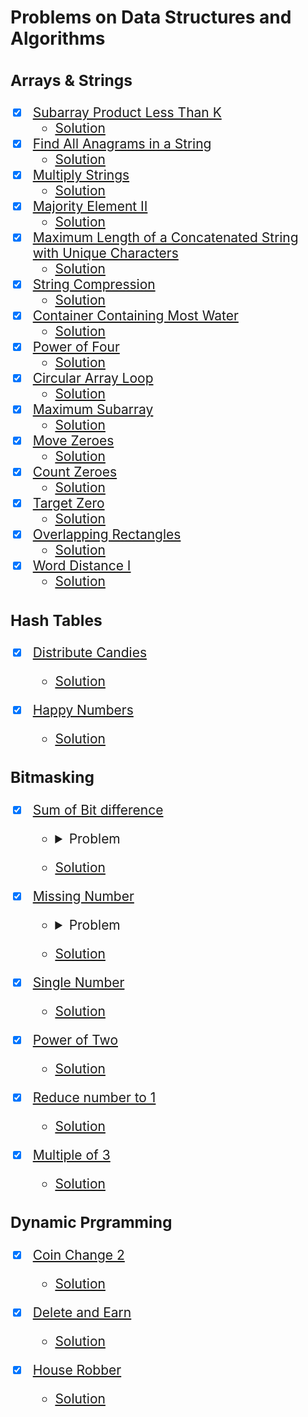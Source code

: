 # Problems on Data Structures and Algorithms

<span style="font-size: 150%;">

### Arrays & Strings

- [x] [Subarray Product Less Than K](https://leetcode.com/problems/subarray-product-less-than-k/)
    - [Solution](https://github.com/AswinBarath/Data-Structures-and-Algorithms/blob/main/Arrays%20and%20Strings/NumSubarrayProductLessThanK.java)
- [x] [Find All Anagrams in a String](https://leetcode.com/problems/find-all-anagrams-in-a-string/) 
    - [Solution](https://github.com/AswinBarath/Data-Structures-and-Algorithms/blob/main/Arrays%20and%20Strings/FindAllAnagramsInString.java)
- [x] [Multiply Strings](https://leetcode.com/problems/multiply-strings/) 
    - [Solution](https://github.com/AswinBarath/Data-Structures-and-Algorithms/blob/main/Arrays%20and%20Strings/MultiplyTwoStrings.java)
- [x] [Majority Element II](https://leetcode.com/problems/majority-element-ii/) 
    - [Solution](https://github.com/AswinBarath/Data-Structures-and-Algorithms/blob/main/Arrays%20and%20Strings/MajorityElements.java)
- [x] [Maximum Length of a Concatenated String with Unique Characters](https://leetcode.com/problems/maximum-length-of-a-concatenated-string-with-unique-characters/)
    - [Solution](https://github.com/AswinBarath/Data-Structures-and-Algorithms/blob/main/Arrays%20and%20Strings/UniqueStrings.java)
- [x] [String Compression](https://leetcode.com/problems/string-compression/description/)
    - [Solution](https://github.com/AswinBarath/Data-Structures-and-Algorithms/blob/main/Arrays%20and%20Strings/StringCompression.java)
- [x] [Container Containing Most Water](https://leetcode.com/problems/container-with-most-water/)
    - [Solution](https://github.com/AswinBarath/Data-Structures-and-Algorithms/blob/main/Arrays%20and%20Strings/ContainerContainingMostWater.java)
- [x] [Power of Four](https://leetcode.com/problems/power-of-four/)
    - [Solution](https://github.com/AswinBarath/Data-Structures-and-Algorithms/blob/main/Arrays%20and%20Strings/PowerOfFour.java)
- [x] [Circular Array Loop](https://leetcode.com/problems/circular-array-loop/)
    - [Solution](https://github.com/AswinBarath/Data-Structures-and-Algorithms/blob/main/Arrays%20and%20Strings/CircularArrayLoop.java)
- [x] [Maximum Subarray](https://leetcode.com/problems/maximum-subarray/)
    - [Solution](https://github.com/AswinBarath/Data-Structures-and-Algorithms/blob/main/Arrays%20and%20Strings/MaximumSumSubarray.java)
- [x] [Move Zeroes](https://leetcode.com/problems/move-zeroes/description/)
    - [Solution](https://github.com/AswinBarath/Data-Structures-and-Algorithms/blob/main/Arrays%20and%20Strings/MoveZeroes.java)
- [x] [Count Zeroes](https://leetcode.com/problems/factorial-trailing-zeroes/)
    - [Solution](https://github.com/AswinBarath/Data-Structures-and-Algorithms/blob/main/Arrays%20and%20Strings/CountZeroes.java)
- [x] [Target Zero]()
    - [Solution](https://github.com/AswinBarath/Data-Structures-and-Algorithms/blob/main/Arrays%20and%20Strings/TargetZero.java)
- [x] [Overlapping Rectangles](https://leetcode.com/problems/rectangle-overlap/)
    - [Solution](https://github.com/AswinBarath/Data-Structures-and-Algorithms/blob/main/Arrays%20and%20Strings/OverlappingRectangles.java)
- [x] [Word Distance I](https://leetcode.com/problems/shortest-word-distance/)
    - [Solution](https://github.com/AswinBarath/Data-Structures-and-Algorithms/blob/main/Arrays%20and%20Strings/WordDistance1.java)



### Hash Tables

- [x] [Distribute Candies](https://leetcode.com/problems/distribute-candies/)
    - [Solution](https://github.com/AswinBarath/Data-Structures-and-Algorithms/blob/main/Hash%20Tables/DistributeCandies.java)

- [x] [Happy Numbers](https://leetcode.com/problems/happy-number/)
    - [Solution](https://github.com/AswinBarath/Data-Structures-and-Algorithms/blob/main/Hash%20Tables/OverHappyNumbers.java)



### Bitmasking

- [x] [Sum of Bit difference](https://practice.geeksforgeeks.org/problems/find-sum-of-different-corresponding-bits-for-all-pairs4652/1)
    - <details>
        <summary>Problem</summary>
        We define f (X, Y) as number of different corresponding bits in binary representation of X and Y.

        For example, f (2, 7) = 2, since binary representation of 2 and 7 are 010 and 111, respectively.

        The first and the third bit differ, so f (2, 7) = 2.

        You are given an array A of N integers, A1, A2 ,…, AN. Find sum of f(Ai, Aj) for all pairs (i, j) such that 1 ≤ i, j ≤ N.

        Return the answer modulo 10^9+7.

        Example 1:

            Input: N = 2

            A = {2, 4}

            Output: 4

            Explaintion: We return 
                f(2, 2) + f(2, 4) + 
                f(4, 2) + f(4, 4) = 
                0 + 2 + 
                2 + 0 = 4.

        Example 2:

            Input: N = 3

            A = {1, 3, 5}

            Output: 8

            Explaination: We return 
                f(1, 1) + f(1, 3) + f(1, 5) + 
                f(3, 1) + f(3, 3) + f(3, 5) + 
                f(5, 1) + f(5, 3) + f(5, 5) = 
                0 + 1 + 1 + 
                1 + 0 + 2 + 
                1 + 2 + 0 = 8.

        Your Task:

            You do not need to read input or print anything.

            Your task is to complete the function countBits() which takes the value N and the array A as input parameters and returns the desired count modulo 10^9+7.

        Expected Time Complexity: O(N)

        Expected Auxiliary Space: O(1)

        Constraints:

            1 ≤ N ≤ 104

            -2,147,483,648 ≤ A[i] ≤ 2,147,483,647

      </details>
    - [Solution](https://github.com/AswinBarath/Data-Structures-and-Algorithms/blob/main/Bitmasking/SumOfBitDiff.java)

- [x] [Missing Number](https://leetcode.com/problems/missing-number/)
    - <details>
        <summary>Problem</summary>
        Given an array nums containing n distinct numbers in the range [0, n], return the only number in the range that is missing from the array.

        Follow up: Could you implement a solution using only O(1) extra space complexity and O(n) runtime complexity?

        Example 1:

            Input: nums = [3,0,1]

            Output: 2
            
            Explanation: n = 3 since there are 3 numbers, so all numbers are in the range [0,3]. 2 is the missing number in the range since it does not appear in nums.

        Example 2:

            Input: nums = [0,1]

            Output: 2

            Explanation: n = 2 since there are 2 numbers, so all numbers are in the range [0,2]. 2 is the missing number in the range since it does not appear in nums.

        Example 3:

            Input: nums = [9,6,4,2,3,5,7,0,1]

            Output: 8

            Explanation: n = 9 since there are 9 numbers, so all numbers are in the range [0,9]. 8 is the missing number in the range since it does not appear in nums.

        Example 4:

            Input: nums = [0]

            Output: 1
            
            Explanation: n = 1 since there is 1 number, so all numbers are in the range [0,1]. 1 is the missing number in the range since it does not appear in nums.
        

        Constraints:

            n == nums.length

            1 <= n <= 104

            0 <= nums[i] <= n
            
            All the numbers of nums are unique.
      </details>
    - [Solution](https://github.com/AswinBarath/Data-Structures-and-Algorithms/blob/main/Bitmasking/MissingNumber.java)

- [x] [Single Number](https://leetcode.com/problems/single-number/)
    - [Solution](https://github.com/AswinBarath/Data-Structures-and-Algorithms/blob/main/Bitmasking/UniqueNumber2.java)

- [x] [Power of Two](https://leetcode.com/problems/power-of-two/)
    - [Solution](https://github.com/AswinBarath/Data-Structures-and-Algorithms/blob/main/Bitmasking/IsPowerOfTwo.java)

- [x] [Reduce number to 1](https://www.geeksforgeeks.org/reduce-a-number-to-1-by-performing-given-operations/)
    - [Solution](https://github.com/AswinBarath/Data-Structures-and-Algorithms/blob/main/Bitmasking/IntegerReplacement.java)

- [x] [Multiple of 3](https://github.com/AswinBarath/Data-Structures-and-Algorithms/blob/main/Bitmasking/MultipleOf3.txt)
    - [Solution](https://github.com/AswinBarath/Data-Structures-and-Algorithms/blob/main/Bitmasking/MultipleOf3.java)



### Dynamic Prgramming

- [x] [Coin Change 2](https://leetcode.com/problems/coin-change-2/)
    - [Solution](https://github.com/AswinBarath/Data-Structures-and-Algorithms/blob/main/Dynamic%20Programming/CoinChange2.java)

- [x] [Delete and Earn](https://leetcode.com/problems/delete-and-earn/)
    - [Solution](https://github.com/AswinBarath/Data-Structures-and-Algorithms/blob/main/Dynamic%20Programming/DeleteAndEarn.java)

- [x] [House Robber](https://leetcode.com/problems/house-robber/)
    - [Solution](https://github.com/AswinBarath/Data-Structures-and-Algorithms/blob/main/Dynamic%20Programming/HouseRobber.java)


</span>